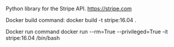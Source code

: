 Python library for the Stripe API.  https://stripe.com 

Docker build command:
docker build  -t stripe:16.04 .

Docker run command
docker run --rm=True --privileged=True -it stripe:16.04 /bin/bash

